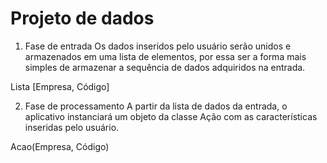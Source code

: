 # Projeto de dados

1. Fase de entrada
Os dados inseridos pelo usuário serão unidos e armazenados em uma lista de elementos, por essa ser a forma mais simples de armazenar a sequência de dados adquiridos na entrada.

Lista [Empresa, Código]

2. Fase de processamento
A partir da lista de dados da entrada, o aplicativo instanciará um objeto da classe Ação com as características inseridas pelo usuário.

Acao(Empresa, Código)
